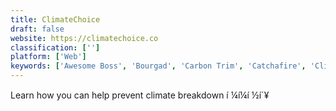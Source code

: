 ```yaml
---
title: ClimateChoice
draft: false 
website: https://climatechoice.co
classification: ['']
platform: ['Web']
keywords: ['Awesome Boss', 'Bourgad', 'Carbon Trim', 'Catchafire', 'Climate 365', 'Climatescape', 'Electricity Map', 'GiftChat', 'GivingWay', 'Golden Volunteer Organizer', 'HandUp Campaigns', 'Homebase', 'Sliced', 'Socket.io', 'The Compost', 'WeShelter', 'Wikibuy', 'Wren']
---
```

Learn how you can help prevent climate breakdown  í ¼í¼í ½í´¥